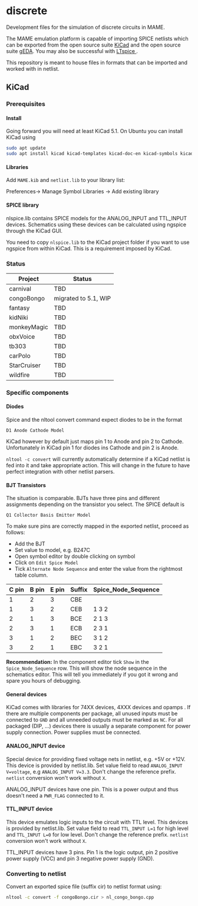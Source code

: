 # discrete
Development files for the simulation of discrete circuits in MAME.

The MAME emulation platform is capable of importing SPICE netlists which can be exported from the open source suite [KiCad](http://kicad.org/) and the open source suite [gEDA](http://wiki.geda-project.org/). You may also be successful with [LTspice ](https://www.analog.com/en/design-center/design-tools-and-calculators/ltspice-simulator.html).

This repository is meant to house files in formats that can be imported and worked with in netlist.

## KiCad

### Prerequisites

#### Install
Going forward you will need at least KiCad 5.1. On Ubuntu you can install KiCad using 

```sh
sudo apt update
sudo apt install kicad kicad-templates kicad-doc-en kicad-symbols kicad-footprints kicad-demos kicad-packages3d libngspice-kicad kicad-libraries
```

#### Libraries

Add `MAME.kib` and `netlist.lib` to your library list:

Preferences-> Manage Symbol Libraries -> Add existing library

#### SPICE library

nlspice.lib contains SPICE models for the ANALOG_INPUT and TTL_INPUT devices. 
Schematics using these devices can be calculated using ngspice through the KiCad GUI. 

You need to copy `nlspice.lib` to the KiCad project folder if you want to use ngspice from within KiCad.
This is a requirement imposed by KiCad. 

### Status

Project | Status
------- | ------
carnival | TBD 
congoBongo | migrated to 5.1, WIP  
fantasy | TBD     
kidNiki | TBD    
monkeyMagic | TBD   
obxVoice  | TBD     
tb303 | TBD 
carPolo | TBD 
StarCruiser | TBD 
wildfire | TBD 

### Specific components

#### Diodes

Spice and the nltool convert command expect diodes to be in the format
```
D1 Anode Cathode Model
```

KiCad however by default just maps pin 1 to Anode and pin 2 to Cathode. Unfortunately in KiCad pin 1 for diodes ins Cathode and pin 2 is Anode.

`nltool -c convert` will currently automatically determine if a KiCad netlist is fed into it and take appropriate action. This will change in the future to have perfect integration with other netlist parsers.

#### BJT Transistors

The situation is comparable. BJTs have three pins and different assignments depending on the transistor you select. The SPICE default is

```
Q1 Collector Basis Emitter Model
```

To make sure pins are correctly mapped in the exported netlist, proceed as follows:

- Add the BJT
- Set value to model, e.g. B247C
- Open symbol editor by double clicking on symbol
- Click on `Edit Spice Model`
- Tick `Alternate Node Sequence` and enter the value from the rightmost table column.

C pin | B pin | E pin | Suffix | Spice_Node_Sequence |
----- | ----- | ----- | ------ | ------------------- |
   1  |    2  |   3   |  CBE   |                     |
   1  |    3  |   2   |  CEB   | 1 3 2               |
   2  |    1  |   3   |  BCE   | 2 1 3               |
   2  |    3  |   1   |  ECB   | 2 3 1               |
   3  |    1  |   2   |  BEC   | 3 1 2               |
   3  |    2  |   1   |  EBC   | 3 2 1               |

**Recommendation:** In the component editor tick `Show` in the `Spice_Node_Sequence` row. This will show the node sequence in the schematics editor. This will tell you immediately if you got it wrong and spare you hours of debugging.

#### General devices

KiCad comes with libraries for 74XX devices, 4XXX devices and opamps . If there are multiple components per package, all unused inputs must be connected to `GND` and all unneeded outputs must be marked as `NC`. For all packaged (DIP, ...) devices there is usually a separate component for power supply connection. Power supplies must be connected.

#### ANALOG_INPUT device

Special device for providing fixed voltage nets in netlist, e.g. +5V or +12V. This device is provided by netlist.lib. Set value field to read `ANALOG_INPUT V=voltage`, e.g `ANALOG_INPUT V=3.3`. Don't change the reference prefix. `netlist` conversion won't work without `X`.

ANALOG_INPUT devices have one pin. This is a power output and thus doesn't need a `PWR_FLAG` connected to it.

#### TTL_INPUT device

This device emulates logic inputs to the circuit with TTL level. This devices is provided by netlist.lib. Set value field to read `TTL_INPUT L=1` for high level and `TTL_INPUT L=0` for low level. Don't change the reference prefix. `netlist` conversion won't work without `X`.

TTL_INPUT devices have 3 pins. Pin 1 is the logic output, pin 2 positive power supply (VCC) and pin 3 negative power supply (GND).

### Converting to netlist

Convert an exported spice file (suffix cir) to netlist format using:

```sh 
nltool -c convert -f congoBongo.cir > nl_congo_bongo.cpp
```





